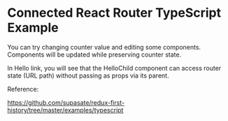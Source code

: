 # Connected React Router TypeScript Example

You can try changing counter value and editing some components. Components will be updated while preserving counter state.

In Hello link, you will see that the HelloChild component can access router state (URL path) without passing as props via its parent.


Reference:

https://github.com/supasate/redux-first-history/tree/master/examples/typescript